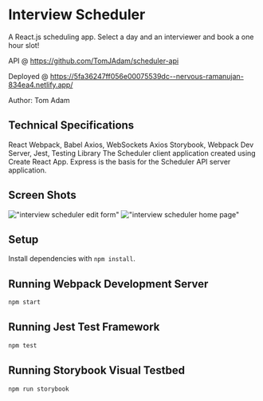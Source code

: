 # Interview Scheduler

A React.js scheduling app. Select a day and an interviewer and book a one hour slot!

API @ https://github.com/TomJAdam/scheduler-api

Deployed @ https://5fa36247ff056e00075539dc--nervous-ramanujan-834ea4.netlify.app/

Author: Tom Adam

## Technical Specifications

React
Webpack, Babel
Axios, WebSockets
Axios
Storybook, Webpack Dev Server, Jest, Testing Library
The Scheduler client application created using Create React App. Express is the basis for the Scheduler API server application.

## Screen Shots

!["interview scheduler edit form"](https://raw.githubusercontent.com/TomJAdam/interview-scheduler-/master/docs/interview-scheduler-edit-form.png)
!["interview scheduler home page"](https://raw.githubusercontent.com/TomJAdam/interview-scheduler-/master/docs/interview-scheduler-home-page.png)

## Setup

Install dependencies with `npm install`.

## Running Webpack Development Server

```sh
npm start
```

## Running Jest Test Framework

```sh
npm test
```

## Running Storybook Visual Testbed

```sh
npm run storybook
```
